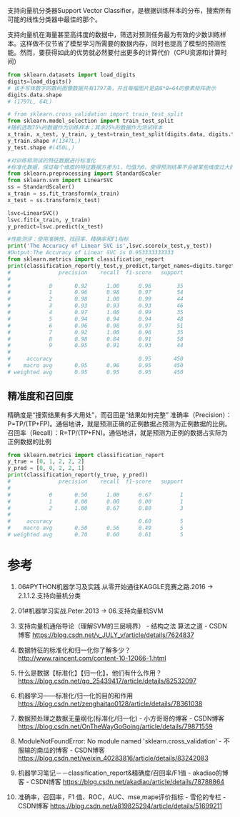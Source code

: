 
支持向量机分类器Support Vector Classifier，是根据训练样本的分布，搜索所有可能的线性分类器中最佳的那个。

支持向量机在海量甚至高纬度的数据中，筛选对预测任务最为有效的少数训练样本。这样做不仅节省了模型学习所需要的数据内存，同时也提高了模型的预测性能。然而，要获得如此的优势就必然要付出更多的计算代价（CPU资源和计算时间）

```py
from sklearn.datasets import load_digits
digits=load_digits()
# 该手写体数字的数码图像数据共有1797条，并且每幅图片是由8*8=64的像素矩阵表示
digits.data.shape
# (1797L, 64L)

# from sklearn.cross_validation import train_test_split
from sklearn.model_selection import train_test_split
#随机选取75%的数据作为训练样本；其余25%的数据作为测试样本
x_train, x_test, y_train, y_test=train_test_split(digits.data, digits.target, test_size=0.25, random_state=33)
y_train.shape #(1347L,)
y_test.shape #(450L,)

#对训练和测试的特征数据进行标准化
#标准化数据，保证每个维度的特征数据方差为1，均值为0。使得预测结果不会被某些维度过大的特征值而主导
from sklearn.preprocessing import StandardScaler
from sklearn.svm import LinearSVC
ss = StandardScaler()
x_train = ss.fit_transform(x_train)
x_test = ss.transform(x_test)

lsvc=LinearSVC()
lsvc.fit(x_train, y_train)
y_predict=lsvc.predict(x_test)

#性能测评：使用准确性、找回率、精确率和F1指标
print('The Accuracy of Linear SVC is',lsvc.score(x_test,y_test))
#Output:The Accuracy of Linear SVC is 0.953333333333
from sklearn.metrics import classification_report
print(classification_report(y_test,y_predict,target_names=digits.target_names.astype(str)))
#               precision    recall  f1-score   support
#
#            0       0.92      1.00      0.96        35
#            1       0.96      0.98      0.97        54
#            2       0.98      1.00      0.99        44
#            3       0.93      0.93      0.93        46
#            4       0.97      1.00      0.99        35
#            5       0.94      0.94      0.94        48
#            6       0.96      0.98      0.97        51
#            7       0.92      1.00      0.96        35
#            8       0.98      0.84      0.91        58
#            9       0.95      0.91      0.93        44
#
#     accuracy                           0.95       450
#    macro avg       0.95      0.96      0.95       450
# weighted avg       0.95      0.95      0.95       450
```

## 精准度和召回度

精确度是“搜索结果有多大用处”，而召回是“结果如何完整”
准确率（Precision）：P=TP/(TP+FP)。通俗地讲，就是预测正确的正例数据占预测为正例数据的比例。
召回率（Recall）：R=TP/(TP+FN)。通俗地讲，就是预测为正例的数据占实际为正例数据的比例

```py
from sklearn.metrics import classification_report
y_true = [0, 1, 2, 2, 2]
y_pred = [0, 0, 2, 2, 1]
print(classification_report(y_true, y_pred))
#               precision    recall  f1-score   support
#
#            0       0.50      1.00      0.67         1
#            1       0.00      0.00      0.00         1
#            2       1.00      0.67      0.80         3
#
#     accuracy                           0.60         5
#    macro avg       0.50      0.56      0.49         5
# weighted avg       0.70      0.60      0.61         5
```


# 参考

1. 06#PYTHON机器学习及实践.从零开始通往KAGGLE竞赛之路.2016 -> 2.1.1.2.支持向量机分类
2. 01#机器学习实战.Peter.2013 -> 06.支持向量机SVM
3. 支持向量机通俗导论（理解SVM的三层境界） - 结构之法 算法之道 - CSDN博客 https://blog.csdn.net/v_JULY_v/article/details/7624837

2. 数据特征的标准化和归一化你了解多少？ http://www.raincent.com/content-10-12066-1.html
3. 什么是数据【标准化】【归一化】，他们有什么作用？ https://blog.csdn.net/qq_25439417/article/details/82532097
4. 机器学习——标准化/归一化的目的和作用 https://blog.csdn.net/zenghaitao0128/article/details/78361038
5. 数据预处理之数据无量纲化(标准化/归一化) - 小方哥哥的博客 - CSDN博客 https://blog.csdn.net/OnTheWayGoGoing/article/details/79871559
6. ModuleNotFoundError: No module named 'sklearn.cross_validation' - 不服输的南瓜的博客 - CSDN博客 https://blog.csdn.net/weixin_40283816/article/details/83242083
7. 机器学习笔记－－classification_report&精确度/召回率/F1值 - akadiao的博客 - CSDN博客 https://blog.csdn.net/akadiao/article/details/78788864
8. 准确率，召回率，F1 值、ROC，AUC、mse,mape评价指标 - 雪伦的专栏 - CSDN博客 https://blog.csdn.net/a819825294/article/details/51699211

